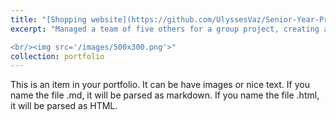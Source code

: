 ```yaml
---
title: "[Shopping website](https://github.com/UlyssesVaz/Senior-Year-Projects/blob/main/Shopping-App)"
excerpt: "Managed a team of five others for a group project, creating a shopping app. Learned to break the project into smaller tasks to distribute workload while helping others understand the project scope and division.

<br/><img src='/images/500x300.png'>"
collection: portfolio
---
```


This is an item in your portfolio. It can be have images or nice text. If you name the file .md, it will be parsed as markdown. If you name the file .html, it will be parsed as HTML. 
